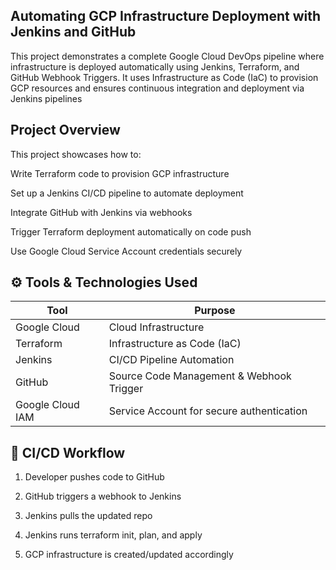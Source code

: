 
##  Automating GCP Infrastructure Deployment with Jenkins and GitHub
This project demonstrates a complete Google Cloud DevOps pipeline where infrastructure is deployed automatically using Jenkins, Terraform, and GitHub Webhook Triggers. It uses Infrastructure as Code (IaC) to provision GCP resources and ensures continuous integration and deployment via Jenkins pipelines
##  Project Overview
This project showcases how to:

Write Terraform code to provision GCP infrastructure

Set up a Jenkins CI/CD pipeline to automate deployment

Integrate GitHub with Jenkins via webhooks

Trigger Terraform deployment automatically on code push

Use Google Cloud Service Account credentials securely


## ⚙️ Tools & Technologies Used
| Tool             | Purpose                                   |
| ---------------- | ----------------------------------------- |
| Google Cloud     | Cloud Infrastructure                      |
| Terraform        | Infrastructure as Code (IaC)              |
| Jenkins          | CI/CD Pipeline Automation                 |
| GitHub           | Source Code Management & Webhook Trigger  |
| Google Cloud IAM | Service Account for secure authentication |

## 🔁 CI/CD Workflow

1. Developer pushes code to GitHub

2. GitHub triggers a webhook to Jenkins

3. Jenkins pulls the updated repo

4. Jenkins runs terraform init, plan, and apply

5. GCP infrastructure is created/updated accordingly

